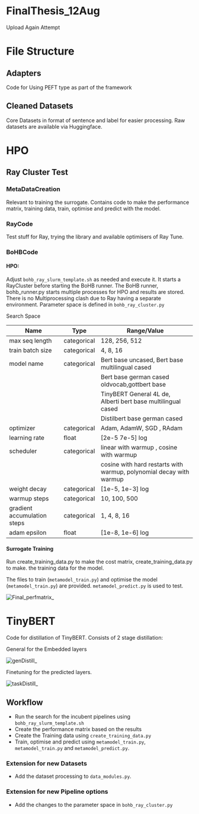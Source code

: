 # FinalThesis_12Aug
Upload Again Attempt

# File Structure

## Adapters
Code for Using PEFT type as part of the framework
## Cleaned Datasets
Core Datasets in format of sentence and label for easier processing. Raw datasets are available via Huggingface.
# HPO
## Ray Cluster Test
### MetaDataCreation
Relevant to training the surrogate. Contains code to make the performance matrix, training data, train, optimise and predict with the model. 

### RayCode
Test stuff for Ray, trying the library and available optimisers of Ray Tune.

### BoHBCode
#### HPO:
Adjust `bohb_ray_slurm_template.sh` as needed and execute it. It starts a RayCluster before starting the BoHB runner. The BoHB runner, bohb_runner.py starts multiple processes for HPO and results are stored. There is no Multiprocessing clash due to Ray having a separate environment. Parameter space is defined in `bohb_ray_cluster.py`

Search Space


| Name    | Type | Range/Value|
| -------- | ------- |------------|
| max seq length | categorical | 128, 256, 512 |
| train batch size | categorical | 4, 8, 16    |
| model name | categorical | Bert base uncased, Bert base multilingual cased 
| |             | Bert base german cased oldvocab,gottbert base  |
| |             | TinyBERT General 4L de, Alberti bert base multilingual cased |
| |             | Distilbert base german cased    |
| optimizer | categorical | Adam, AdamW, SGD , RAdam |
| learning rate | float | [2e-5 7e-5] log |
| scheduler | categorical | linear with warmup , cosine with warmup|
| | |cosine with hard restarts with warmup, polynomial decay with warmup|
| weight decay | categorical | [1e-5, 1e-3] log |
|warmup steps | categorical | 10, 100, 500 |
| gradient accumulation steps | categorical | 1, 4, 8, 16|
| adam epsilon | float | [1e-8, 1e-6]  log |







#### Surrogate Training
Run create_training_data.py to make the cost matrix, create_training_data.py to make. the training data for the model.

The files to train (`metamodel_train.py`) and optimise the model  (`metamodel_train.py`) are provided. `metamodel_predict.py` is used to test. 
 
![Final_perfmatrix_](https://github.com/user-attachments/assets/b1997e0b-a604-42d0-a76d-ef02bae3e244)

# TinyBERT
Code for distillation of TinyBERT. Consists of 2 stage distillation: 

General for the Embedded layers

![genDistill_](https://github.com/user-attachments/assets/0b64178f-7957-4d7c-a7bf-bab5bd0091e0)


Finetuning for the predicted layers.

![taskDistill_](https://github.com/user-attachments/assets/a2d941cb-dd6b-414d-a3c2-f4ba3942e3f3)

## Workflow
- Run the search for the incubent pipelines using `bohb_ray_slurm_template.sh`
- Create the performance matrix based on the results 
- Create the Training data using `create_training_data.py`
- Train, optimise and predict using `metamodel_train.py`, `metamodel_train.py` and `metamodel_predict.py`.

### Extension for new Datasets
- Add the dataset processing to `data_modules.py`.

### Extension for new Pipeline options
- Add the changes to the parameter space in `bohb_ray_cluster.py`

